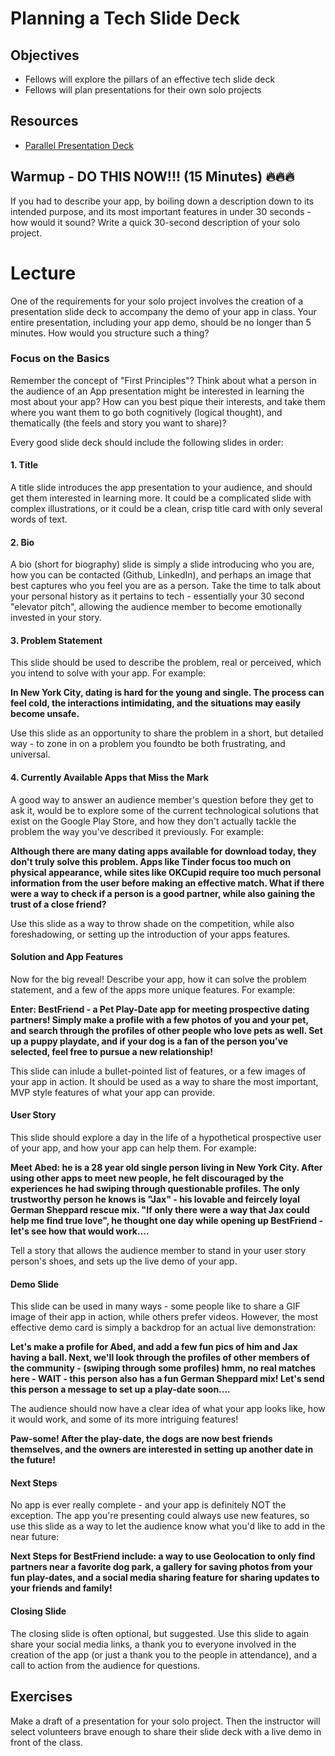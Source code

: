 # Planning a Tech Slide Deck

## Objectives
* Fellows will explore the pillars of an effective tech slide deck
* Fellows will plan presentations for their own solo projects

## Resources
* [Parallel Presentation Deck](https://docs.google.com/presentation/d/1zZkaaJp0AyVpTjEoy7E9VD0xQwO8_MG0yomM2__4QFQ/edit?usp=sharing)

## Warmup - DO THIS NOW!!! (15 Minutes) :fire::fire::fire:

If you had to describe your app, by boiling down a description down to its intended purpose, and its most important features in under 30 seconds - how would it sound? Write a quick 30-second description of your solo project.

# Lecture

One of the requirements for your solo project involves the creation of a presentation slide deck to accompany the demo of your app in class. Your entire presentation, including your app demo, should be no longer than 5 minutes. How would you structure such a thing?

### Focus on the Basics

Remember the concept of "First Principles"? Think about what a person in the audience of an App presentation might be interested in learning the most about your app? How can you best pique their interests, and take them where you want them to go both cognitively (logical thought), and thematically (the feels and story you want to share)?

Every good slide deck should include the following slides in order:

#### 1. Title

A title slide introduces the app presentation to your audience, and should get them interested in learning more. It could be a complicated slide with complex illustrations, or it could be a clean, crisp title card with only several words of text.

#### 2. Bio

A bio (short for biography) slide is simply a slide introducing who you are, how you can be contacted (Github, LinkedIn), and perhaps an image that best captures who you feel you are as a person. Take the time to talk about your personal history as it pertains to tech - essentially your 30 second "elevator pitch", allowing the audience member to become emotionally invested in your story.

#### 3. Problem Statement

This slide should be used to describe the problem, real or perceived, which you intend to solve with your app. For example:

**In New York City, dating is hard for the young and single. The process can feel cold, the interactions intimidating, and the situations may easily become unsafe.**

Use this slide as an opportunity to share the problem in a short, but detailed way - to zone in on a problem you foundto be both frustrating, and universal.

#### 4. Currently Available Apps that Miss the Mark

A good way to answer an audience member's question before they get to ask it, would be to explore some of the current technological solutions that exist on the Google Play Store, and how they don't actually tackle the problem the way you've described it previously. For example:

**Although there are many dating apps available for download today, they don't truly solve this problem. Apps like Tinder focus too much on physical appearance, while sites like OKCupid require too much personal information from the user before making an effective match. What if there were a way to check if a person is a good partner, while also gaining the trust of a close friend?**

Use this slide as a way to throw shade on the competition, while also foreshadowing, or setting up the introduction of your apps features.

#### Solution and App Features

Now for the big reveal! Describe your app, how it can solve the problem statement, and a few of the apps more unique features. For example:

**Enter: BestFriend - a Pet Play-Date app for meeting prospective dating partners! Simply make a profile with a few photos of you and your pet, and search through the profiles of other people who love pets as well. Set up a puppy playdate, and if your dog is a fan of the person you've selected, feel free to pursue a new relationship!**

This slide can inlude a bullet-pointed list of features, or a few images of your app in action. It should be used as a way to share the most important, MVP style features of what your app can provide.

#### User Story

This slide should explore a day in the life of a hypothetical prospective user of your app, and how your app can help them. For example:

**Meet Abed: he is a 28 year old single person living in New York City. After using other apps to meet new people, he felt discouraged by the experiences he had swiping through questionable profiles. The only trustworthy person he knows is "Jax" - his lovable and feircely loyal German Sheppard rescue mix. "If only there were a way that Jax could help me find true love", he thought one day while opening up BestFriend - let's see how that would work....**

Tell a story that allows the audience member to stand in your user story person's shoes, and sets up the live demo of your app.

#### Demo Slide

This slide can be used in many ways - some people like to share a GIF image of their app in action, while others prefer videos. However, the most effective demo card is simply a backdrop for an actual live demonstration:

**Let's make a profile for Abed, and add a few fun pics of him and Jax having a ball. Next, we'll look through the profiles of other members of the community - (swiping through some profiles) hmm, no real matches here - WAIT - this person also has a fun German Sheppard mix! Let's send this person a message to set up a play-date soon....**

The audience should now have a clear idea of what your app looks like, how it would work, and some of its more intriguing features!

**Paw-some! After the play-date, the dogs are now best friends themselves, and the owners are interested in setting up another date in the future!**

#### Next Steps

No app is ever really complete - and your app is definitely NOT the exception. The app you're presenting could always use new features, so use this slide as a way to let the audience know what you'd like to add in the near future:

**Next Steps for BestFriend include: a way to use Geolocation to only find partners near a favorite dog park, a gallery for saving photos from your fun play-dates, and a social media sharing feature for sharing updates to your friends and family!**

#### Closing Slide

The closing slide is often optional, but suggested. Use this slide to again share your social media links, a thank you to everyone involved in the creation of the app (or just a thank you to the people in attendance), and a call to action from the audience for questions.

## Exercises

Make a draft of a presentation for your solo project. Then the instructor will select volunteers brave enough to share their slide deck with a live demo in front of the class.

